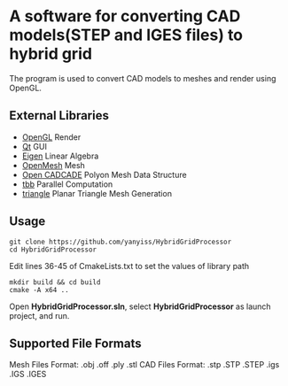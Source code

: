 # A software for converting CAD models(STEP and IGES files) to hybrid grid

The program is used to convert CAD models to meshes and render using OpenGL.

## External Libraries

* [OpenGL](https://www.opengl.org/resources/)            Render
* [Qt](https://www.qt.io/)                               GUI
* [Eigen](http://eigen.tuxfamily.org/)                   Linear Algebra
* [OpenMesh](https://www.openmesh.org/)                  Mesh 
* [Open CADCADE](https://dev.opencascade.org/release)    Polyon Mesh Data Structure
* [tbb](https://github.com/oneapi-src/oneTBB)            Parallel Computation
* [triangle](http://www.cs.cmu.edu/~quake/triangle.html) Planar Triangle Mesh Generation

## Usage

```
git clone https://github.com/yanyiss/HybridGridProcessor
cd HybridGridProcessor
```

Edit lines 36-45 of CmakeLists.txt to set the values of library path
```
mkdir build && cd build
cmake -A x64 ..
```

Open **HybridGridProcessor.sln**, select **HybridGridProcessor** as launch project, and run.


## Supported File Formats

Mesh Files Format: .obj .off .ply .stl
CAD Files Format: .stp .STP .STEP .igs .IGS .IGES